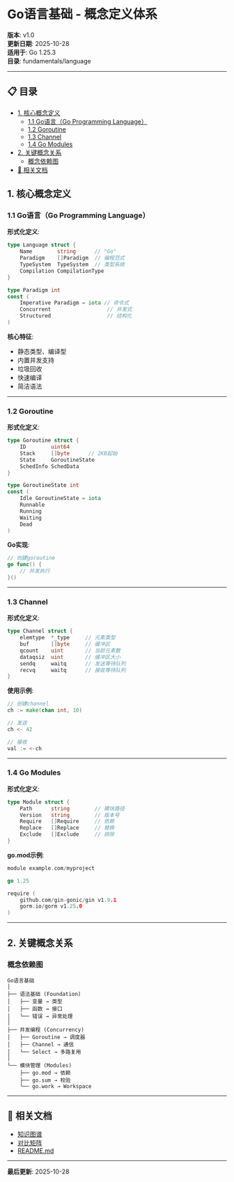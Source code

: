 # Go语言基础 - 概念定义体系

**版本**: v1.0  
**更新日期**: 2025-10-28  
**适用于**: Go 1.25.3  
**目录**: fundamentals/language

---


## 📋 目录


- [1. 核心概念定义](#1-核心概念定义)
  - [1.1 Go语言（Go Programming Language）](#11-go语言go-programming-language)
  - [1.2 Goroutine](#12-goroutine)
  - [1.3 Channel](#13-channel)
  - [1.4 Go Modules](#14-go-modules)
- [2. 关键概念关系](#2-关键概念关系)
  - [概念依赖图](#概念依赖图)
- [🔗 相关文档](#-相关文档)

## 1. 核心概念定义

### 1.1 Go语言（Go Programming Language）

**形式化定义**:
```go
type Language struct {
    Name        string      // "Go"
    Paradigm    []Paradigm  // 编程范式
    TypeSystem  TypeSystem  // 类型系统
    Compilation CompilationType
}

type Paradigm int
const (
    Imperative Paradigm = iota // 命令式
    Concurrent                  // 并发式
    Structured                  // 结构化
)
```

**核心特征**:
- 静态类型、编译型
- 内置并发支持
- 垃圾回收
- 快速编译
- 简洁语法

---

### 1.2 Goroutine

**形式化定义**:
```go
type Goroutine struct {
    ID        uint64
    Stack     []byte      // 2KB起始
    State     GoroutineState
    SchedInfo SchedData
}

type GoroutineState int
const (
    Idle GoroutineState = iota
    Runnable
    Running
    Waiting
    Dead
)
```

**Go实现**:
```go
// 创建goroutine
go func() {
    // 并发执行
}()
```

---

### 1.3 Channel

**形式化定义**:
```go
type Channel struct {
    elemtype  *_type     // 元素类型
    buf       []byte     // 缓冲区
    qcount    uint       // 当前元素数
    dataqsiz  uint       // 缓冲区大小
    sendq     waitq      // 发送等待队列
    recvq     waitq      // 接收等待队列
}
```

**使用示例**:
```go
// 创建channel
ch := make(chan int, 10)

// 发送
ch <- 42

// 接收
val := <-ch
```

---

### 1.4 Go Modules

**形式化定义**:
```go
type Module struct {
    Path      string        // 模块路径
    Version   string        // 版本号
    Require   []Require     // 依赖
    Replace   []Replace     // 替换
    Exclude   []Exclude     // 排除
}
```

**go.mod示例**:
```go
module example.com/myproject

go 1.25

require (
    github.com/gin-gonic/gin v1.9.1
    gorm.io/gorm v1.25.0
)
```

---

## 2. 关键概念关系

### 概念依赖图

```text
Go语言基础
│
├── 语法基础 (Foundation)
│   ├── 变量 → 类型
│   ├── 函数 → 接口
│   └── 错误 → 异常处理
│
├── 并发编程 (Concurrency)
│   ├── Goroutine → 调度器
│   ├── Channel → 通信
│   └── Select → 多路复用
│
└── 模块管理 (Modules)
    ├── go.mod → 依赖
    ├── go.sum → 校验
    └── go.work → Workspace
```

---

## 🔗 相关文档

- [知识图谱](./00-知识图谱.md)
- [对比矩阵](./00-对比矩阵.md)
- [README.md](./README.md)

---

**最后更新**: 2025-10-28

